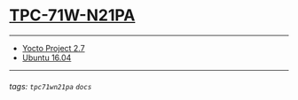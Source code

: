 # [TPC-71W-N21PA](https://https://advantech-iiot.github.io/documents/tpc71wn21pa/)
---

- [Yocto Project 2.7](https://github.com/Advantech-IIoT/documents/blob/master/tpc71wn21pa/tpc71wn21pa-yocto2.7.md)
- [Ubuntu 16.04](https://github.com/Advantech-IIoT/documents/blob/master/tpc71wn21pa/tpc71wn21pa-ubuntu16.04.md)

---
###### tags: `tpc71wn21pa` `docs`
